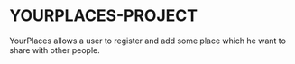 # YOURPLACES-PROJECT
YourPlaces allows a user to register and add some place which he want to share with other people. 
